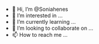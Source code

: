 - 👋 Hi, I’m @Soniahenes
- 👀 I’m interested in ...
- 🌱 I’m currently learning ...
- 💞️ I’m looking to collaborate on ...
- 📫 How to reach me ...

<!---
Soniahenes/Soniahenes is a ✨ special ✨ repository because its `README.md` (this file) appears on your GitHub profile.
You can click the Preview link to take a look at your changes.
--->
